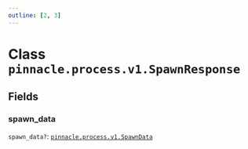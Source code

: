 ```yaml
---
outline: [2, 3]
---
```


# Class `pinnacle.process.v1.SpawnResponse`




## Fields

### spawn_data <Badge type="danger" text="nullable" />

`spawn_data?`: <code><a href="/lua-reference/classes/pinnacle.process.v1.SpawnData">pinnacle.process.v1.SpawnData</a></code>




